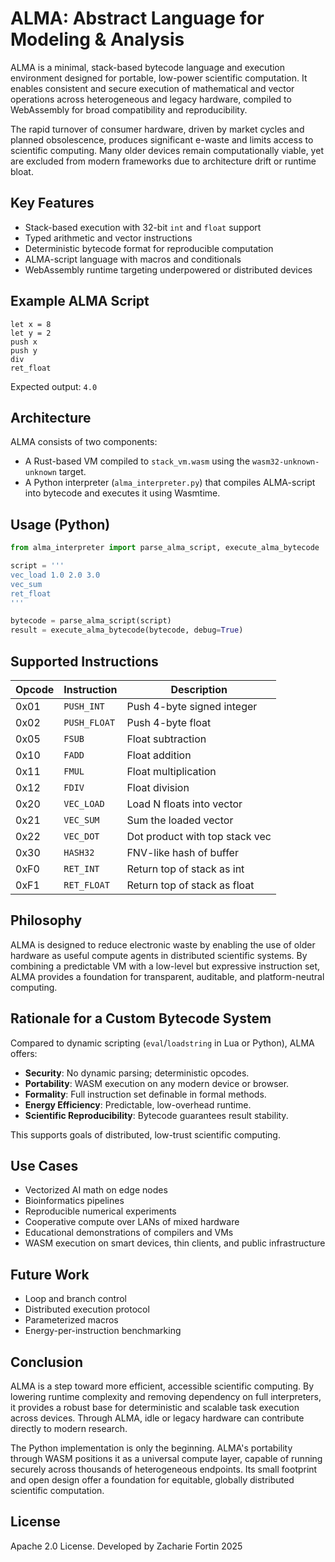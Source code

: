 # ALMA: Abstract Language for Modeling & Analysis

ALMA is a minimal, stack-based bytecode language and execution environment designed for portable, low-power scientific computation. It enables consistent and secure execution of mathematical and vector operations across heterogeneous and legacy hardware, compiled to WebAssembly for broad compatibility and reproducibility.

The rapid turnover of consumer hardware, driven by market cycles and planned obsolescence, produces significant e-waste and limits access to scientific computing. Many older devices remain computationally viable, yet are excluded from modern frameworks due to architecture drift or runtime bloat.

## Key Features

- Stack-based execution with 32-bit `int` and `float` support
- Typed arithmetic and vector instructions
- Deterministic bytecode format for reproducible computation
- ALMA-script language with macros and conditionals
- WebAssembly runtime targeting underpowered or distributed devices

## Example ALMA Script

```alma
let x = 8
let y = 2
push x
push y
div
ret_float
````

Expected output: `4.0`

## Architecture

ALMA consists of two components:

* A Rust-based VM compiled to `stack_vm.wasm` using the `wasm32-unknown-unknown` target.
* A Python interpreter (`alma_interpreter.py`) that compiles ALMA-script into bytecode and executes it using Wasmtime.

## Usage (Python)

```python
from alma_interpreter import parse_alma_script, execute_alma_bytecode

script = '''
vec_load 1.0 2.0 3.0
vec_sum
ret_float
'''

bytecode = parse_alma_script(script)
result = execute_alma_bytecode(bytecode, debug=True)
```

## Supported Instructions

| Opcode | Instruction  | Description                    |
| ------ | ------------ | ------------------------------ |
| 0x01   | `PUSH_INT`   | Push 4-byte signed integer     |
| 0x02   | `PUSH_FLOAT` | Push 4-byte float              |
| 0x05   | `FSUB`       | Float subtraction              |
| 0x10   | `FADD`       | Float addition                 |
| 0x11   | `FMUL`       | Float multiplication           |
| 0x12   | `FDIV`       | Float division                 |
| 0x20   | `VEC_LOAD`   | Load N floats into vector      |
| 0x21   | `VEC_SUM`    | Sum the loaded vector          |
| 0x22   | `VEC_DOT`    | Dot product with top stack vec |
| 0x30   | `HASH32`     | FNV-like hash of buffer        |
| 0xF0   | `RET_INT`    | Return top of stack as int     |
| 0xF1   | `RET_FLOAT`  | Return top of stack as float   |

## Philosophy

ALMA is designed to reduce electronic waste by enabling the use of older hardware as useful compute agents in distributed scientific systems. By combining a predictable VM with a low-level but expressive instruction set, ALMA provides a foundation for transparent, auditable, and platform-neutral computing.

## Rationale for a Custom Bytecode System

Compared to dynamic scripting (`eval`/`loadstring` in Lua or Python), ALMA offers:

* **Security**: No dynamic parsing; deterministic opcodes.
* **Portability**: WASM execution on any modern device or browser.
* **Formality**: Full instruction set definable in formal methods.
* **Energy Efficiency**: Predictable, low-overhead runtime.
* **Scientific Reproducibility**: Bytecode guarantees result stability.

This supports goals of distributed, low-trust scientific computing.

## Use Cases

* Vectorized AI math on edge nodes
* Bioinformatics pipelines
* Reproducible numerical experiments
* Cooperative compute over LANs of mixed hardware
* Educational demonstrations of compilers and VMs
* WASM execution on smart devices, thin clients, and public infrastructure

## Future Work

* Loop and branch control
* Distributed execution protocol
* Parameterized macros
* Energy-per-instruction benchmarking

## Conclusion

ALMA is a step toward more efficient, accessible scientific computing. By lowering runtime complexity and removing dependency on full interpreters, it provides a robust base for deterministic and scalable task execution across devices. Through ALMA, idle or legacy hardware can contribute directly to modern research.

The Python implementation is only the beginning. ALMA's portability through WASM positions it as a universal compute layer, capable of running securely across thousands of heterogeneous endpoints. Its small footprint and open design offer a foundation for equitable, globally distributed scientific computation.

## License

Apache 2.0 License. Developed by Zacharie Fortin 2025
